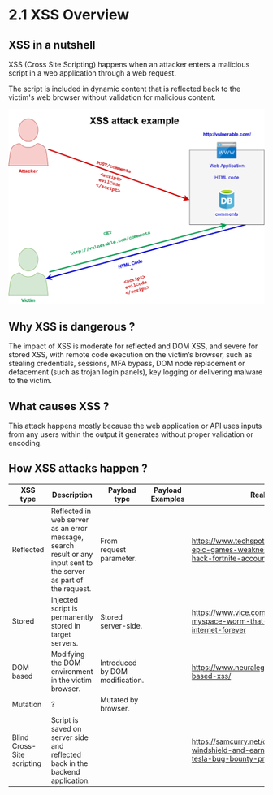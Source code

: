 # 2.1 XSS Overview 

## XSS in a nutshell

XSS (Cross Site Scripting) happens when an attacker enters a malicious script in a web application through a web request.

The script is included in dynamic content that is reflected back to the victim's web browser without validation for malicious content.

![xss-wf](../../assets/xss-wf.png)

## Why XSS is dangerous ?

The impact of XSS is moderate for reflected and DOM XSS, and severe for stored XSS, with remote code execution on the victim’s browser, such as stealing credentials, sessions, MFA bypass, DOM node replacement or defacement (such as trojan login panels), key logging or delivering malware to the victim.

## What causes XSS ?

This attack happens mostly because the web application or API uses inputs from any users within the output it generates without proper validation or encoding.

## How XSS attacks happen ?

| XSS type                  | Description                                                                                                        |  Payload type                  |  Payload Examples | Real cases                                                                                      |
|---------------------------|--------------------------------------------------------------------------------------------------------------------|--------------------------------|-------------------|-------------------------------------------------------------------------------------------------|
| Reflected                 | Reflected in web server as an error message, search result or any input sent to the server as part of the request. | From request parameter.        |                   |https://www.techspot.com/news/78304-epic-games-weaknesses-check-point-hack-fortnite-accounts.html|
| Stored                    | Injected script is permanently stored in target servers.                                                           | Stored server-side.            |                   |https://www.vice.com/en/article/wnjwb4/the-myspace-worm-that-changed-the-internet-forever        |
| DOM based                 | Modifying the DOM environment in the victim browser.                                                               | Introduced by DOM modification.|                   |https://www.neuralegion.com/blog/dom-based-xss/                                                  |
| Mutation                  | ?                                                                                                                  | Mutated by browser.            |                   |                                                                                                 |
| Blind Cross-Site scripting| Script is saved on server side and reflected back in the backend application.                                      |                                |                   |https://samcurry.net/cracking-my-windshield-and-earning-10000-on-the-tesla-bug-bounty-program/   |
